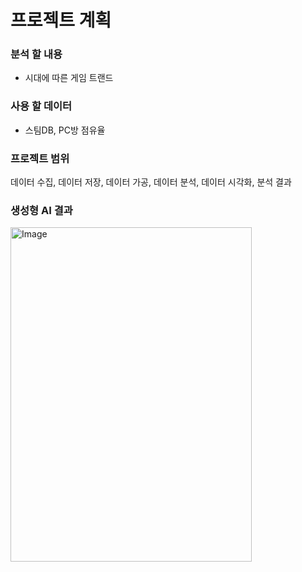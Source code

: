 # 프로젝트 계획
### 분석 할 내용
* 시대에 따른 게임 트랜드
### 사용 할 데이터
* 스팀DB, PC방 점유율
### 프로젝트 범위
데이터 수집, 데이터 저장, 데이터 가공, 데이터 분석, 데이터 시각화, 분석 결과
### 생성형 AI 결과
<img width="386" height="535" alt="Image" src="https://github.com/user-attachments/assets/cf7b1ea4-6743-45c1-8607-73890f037cc1" />
